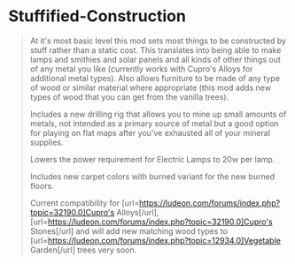# Stuffified-Construction
> At it's most basic level this mod sets most things to be constructed by stuff rather than a static cost. This translates into being able to make lamps and smithies and solar panels and all kinds of other things out of any metal you like (currently works with Cupro's Alloys for additional metal types). Also allows furniture to be made of any type of wood or similar material where appropriate (this mod adds new types of wood that you can get from the vanilla trees).
> 
> Includes a new drilling rig that allows you to mine up small amounts of metals, not intended as a primary source of metal but a good option for playing on flat maps after you've exhausted all of your mineral supplies.
> 
> Lowers the power requirement for Electric Lamps to 20w per lamp.
> 
> Includes new carpet colors with burned variant for the new burned floors.
> 
> Current compatibility for [url=https://ludeon.com/forums/index.php?topic=32190.0]Cupro's Alloys[/url], [url=https://ludeon.com/forums/index.php?topic=32190.0]Cupro's Stones[/url] and will add new matching wood types to [url=https://ludeon.com/forums/index.php?topic=12934.0]Vegetable Garden[/url] trees very soon.